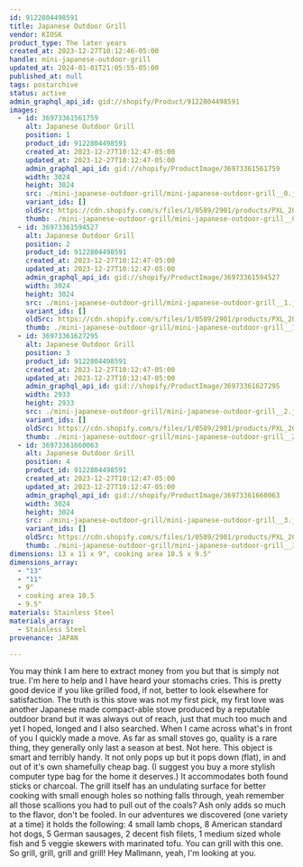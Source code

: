 ```yaml
---
id: 9122804498591
title: Japanese Outdoor Grill
vendor: KIOSK
product_type: The later years
created_at: 2023-12-27T10:12:46-05:00
handle: mini-japanese-outdoor-grill
updated_at: 2024-01-01T21:05:55-05:00
published_at: null
tags: postarchive
status: active
admin_graphql_api_id: gid://shopify/Product/9122804498591
images:
  - id: 36973361561759
    alt: Japanese Outdoor Grill
    position: 1
    product_id: 9122804498591
    created_at: 2023-12-27T10:12:47-05:00
    updated_at: 2023-12-27T10:12:47-05:00
    admin_graphql_api_id: gid://shopify/ProductImage/36973361561759
    width: 3024
    height: 3024
    src: ./mini-japanese-outdoor-grill/mini-japanese-outdoor-grill__0.jpg
    variant_ids: []
    oldSrc: https://cdn.shopify.com/s/files/1/0589/2901/products/PXL_20211118_122100715.jpg?v=1703689967
    thumb: ./mini-japanese-outdoor-grill/mini-japanese-outdoor-grill__0-thumb.jpg
  - id: 36973361594527
    alt: Japanese Outdoor Grill
    position: 2
    product_id: 9122804498591
    created_at: 2023-12-27T10:12:47-05:00
    updated_at: 2023-12-27T10:12:47-05:00
    admin_graphql_api_id: gid://shopify/ProductImage/36973361594527
    width: 3024
    height: 3024
    src: ./mini-japanese-outdoor-grill/mini-japanese-outdoor-grill__1.jpg
    variant_ids: []
    oldSrc: https://cdn.shopify.com/s/files/1/0589/2901/products/PXL_20211118_122514256.jpg?v=1703689967
    thumb: ./mini-japanese-outdoor-grill/mini-japanese-outdoor-grill__1-thumb.jpg
  - id: 36973361627295
    alt: Japanese Outdoor Grill
    position: 3
    product_id: 9122804498591
    created_at: 2023-12-27T10:12:47-05:00
    updated_at: 2023-12-27T10:12:47-05:00
    admin_graphql_api_id: gid://shopify/ProductImage/36973361627295
    width: 2933
    height: 2933
    src: ./mini-japanese-outdoor-grill/mini-japanese-outdoor-grill__2.jpg
    variant_ids: []
    oldSrc: https://cdn.shopify.com/s/files/1/0589/2901/products/PXL_20211118_122430056.jpg?v=1703689967
    thumb: ./mini-japanese-outdoor-grill/mini-japanese-outdoor-grill__2-thumb.jpg
  - id: 36973361660063
    alt: Japanese Outdoor Grill
    position: 4
    product_id: 9122804498591
    created_at: 2023-12-27T10:12:47-05:00
    updated_at: 2023-12-27T10:12:47-05:00
    admin_graphql_api_id: gid://shopify/ProductImage/36973361660063
    width: 3024
    height: 3024
    src: ./mini-japanese-outdoor-grill/mini-japanese-outdoor-grill__3.jpg
    variant_ids: []
    oldSrc: https://cdn.shopify.com/s/files/1/0589/2901/products/PXL_20211118_124135183.jpg?v=1703689967
    thumb: ./mini-japanese-outdoor-grill/mini-japanese-outdoor-grill__3-thumb.jpg
dimensions: 13 x 11 x 9", cooking area 10.5 x 9.5"
dimensions_array:
  - "13"
  - "11"
  - 9"
  - cooking area 10.5
  - 9.5"
materials: Stainless Steel
materials_array:
  - Stainless Steel
provenance: JAPAN

---
```


You may think I am here to extract money from you but that is simply not true. I'm here to help and I have heard your stomachs cries. This is pretty good device if you like grilled food, if not, better to look elsewhere for satisfaction. The truth is this stove was not my first pick, my first love was another Japanese made compact-able stove produced by a reputable outdoor brand but it was always out of reach, just that much too much and yet I hoped, longed and I also searched. When I came across what's in front of you I quickly made a move. As far as small stoves go, quality is a rare thing, they generally only last a season at best. Not here. This object is smart and terribly handy. It not only pops up but it pops down (flat), in and out of it's own shamefully cheap bag. (I suggest you buy a more stylish computer type bag for the home it deserves.) It accommodates both found sticks or charcoal. The grill itself has an undulating surface for better cooking with small enough holes so nothing falls through, yeah remember all those scallions you had to pull out of the coals? Ash only adds so much to the flavor, don't be fooled. In our adventures we discovered (one variety at a time) it holds the following: 4 small lamb chops, 8 American standard hot dogs, 5 German sausages, 2 decent fish filets, 1 medium sized whole fish and 5 veggie skewers with marinated tofu. You can grill with this one. So grill, grill, grill and grill! Hey Mallmann, yeah, I'm looking at you.